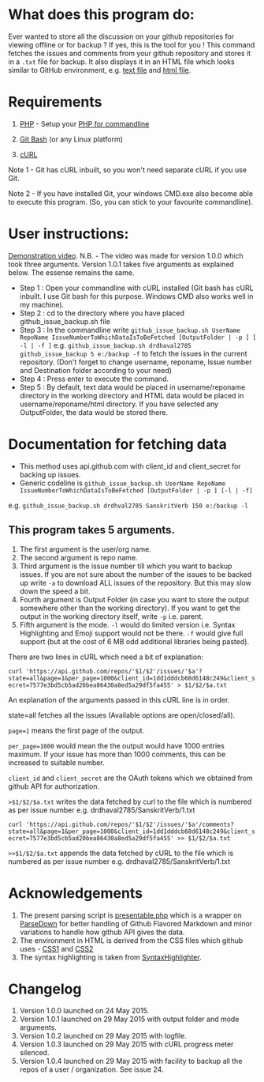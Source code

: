 # What does this program do:
Ever wanted to store all the discussion on your github repositories for viewing offline or for backup ?
If yes, this is the tool for you !
This command fetches the issues and comments from your github repository and stores it in a `.txt` file for backup. It also displays it in an HTML file which looks similar to GitHub environment,
e.g. [text file](http://drdhaval2785.github.io/github_issue_backup/sanskrit-lexicon/CORRECTIONS/2.txt) and [html file](http://drdhaval2785.github.io/github_issue_backup/sanskrit-lexicon/CORRECTIONS/html/2.html).

# Requirements
1. [PHP](http://php.net/) - Setup your [PHP for commandline](https://www.youtube.com/watch?v=neBVQBL_2P0)

2. [Git Bash](https://msysgit.github.io/) (or any Linux platform)

3. [cURL](http://curl.haxx.se/) 

Note 1 - Git has cURL inbuilt, so you won't need separate cURL if you use Git. 

Note 2 - If you have installed Git, your windows CMD.exe also become able to execute this program. (So, you can stick to your favourite commandline).


# User instructions:
[Demonstration video](http://youtu.be/kzsPG5vl95w).
N.B. - The video was made for version 1.0.0 which took three arguments. Version 1.0.1 takes five arguments as explained below. The essense remains the same.

* Step 1 : Open your commandline with cURL installed (Git bash has cURL inbuilt. I use Git bash for this purpose. Windows CMD also works well in my machine).
* Step 2 : cd to the directory where you have placed github_issue_backup.sh file
* Step 3 : In the commandline write `github_issue_backup.sh UserName RepoName IssueNumberToWhichDataIsToBeFetched [OutputFolder | -p ] [ -l | -f ]` e.g. `github_issue_backup.sh drdhaval2785 github_issue_backup 5 e:/backup -f` to fetch the issues in the current repository. (Don't forget to change username, reponame, Issue number and Destination folder according to your need)
* Step 4 : Press enter to execute the command.
* Step 5 : By default, text data would be placed in username/reponame directory in the working directory and HTML data would be placed in username/reponame/html directory. If you have selected any OutputFolder, the data would be stored there.

# Documentation for fetching data
* This method uses api.github.com with client_id and client_secret for backing up issues. 
* Generic codeline is `github_issue_backup.sh UserName RepoName IssueNumberToWhichDataIsToBeFetched [OutputFolder | -p ] [-l | -f]`

e.g. `github_issue_backup.sh drdhval2785 SanskritVerb 150 e:/backup -l`

## This program takes 5 arguments.
1. The first argument is the user/org name. 
2. The second argument is repo name. 
3. Third argument is the issue number till which you want to backup issues. If you are not sure about the number of the issues to be backed up write `-a` to download ALL issues of the repository. But this may slow down the speed a bit.
4. Fourth argument is Output Folder (in case you want to store the output somewhere other than the working directory). If you want to get the output in the working directory itself, write `-p` i.e. parent. 
5. Fifth argument is the mode. `-l` would do limited version i.e. Syntax Highlighting and Emoji support would not be there. `-f` would give full support (but at the cost of 6 MB odd additional libraries being pasted).

There are two lines in cURL which need a bit of explanation:

```curl 'https://api.github.com/repos/'$1/$2'/issues/'$a'?state=all&page=1&per_page=1000&client_id=1dd1dddcb68d6148c249&client_secret=7577e3bd5cb5ad20bea86430a8ed5a29df5fa455' > $1/$2/$a.txt```

An explanation of the arguments passed in this cURL line is in order.

state=all fetches all the issues (Available options are open/closed/all).

`page=1` means the first page of the output.

`per_page=1000` would mean the the output would have 1000 entries maximum. If your issue has more than 1000 comments, this can be increased to suitable number.

`client_id` and `client_secret` are the OAuth tokens which we obtained from github API for authorization.

`>$1/$2/$a.txt` writes the data fetched by curl to the file which is numbered as per issue number e.g. drdhaval2785/SanskritVerb/1.txt

```curl 'https://api.github.com/repos/'$1/$2'/issues/'$a'/comments?state=all&page=1&per_page=1000&client_id=1dd1dddcb68d6148c249&client_secret=7577e3bd5cb5ad20bea86430a8ed5a29df5fa455' >> $1/$2/$a.txt```
   
`>>$1/$2/$a.txt` appends the data fetched by cURL to the file which is numbered as per issue number e.g. drdhaval2785/SanskritVerb/1.txt

# Acknowledgements
1. The present parsing script is [presentable.php](https://github.com/drdhaval2785/github_issue_backup/blob/master/presentable.php) which is a wrapper on [ParseDown](http://parsedown.org/) for better handling of Github Flavored Markdown and minor variations to handle how github API gives the data.
2. The environment in HTML is derived from the CSS files which github uses - [CSS1](https://github.com/drdhaval2785/github_issue_backup/blob/master/github-c486157afcc5f58155a921bc675afb08733fbaa8dcf39ac2104d3.css) and [CSS2](https://github.com/drdhaval2785/github_issue_backup/blob/master/github2-da2e842cc3f0aaf33b727d0ef034243c12ab008fd09b24868b97.css)
3. The syntax highlighting is taken from [SyntaxHighlighter](http://alexgorbatchev.com/SyntaxHighlighter/download/).

# Changelog
1. Version 1.0.0 launched on 24 May 2015.
2. Version 1.0.1 launched on 29 May 2015 with output folder and mode arguments.
3. Version 1.0.2 launched on 29 May 2015 with logfile.
4. Version 1.0.3 launched on 29 May 2015 with cURL progress meter silenced.
5. Version 1.0.4 launched on 29 May 2015 with facility to backup all the repos of a user / organization. See issue 24.
